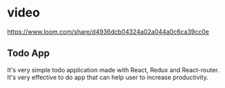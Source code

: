 # video

https://www.loom.com/share/d4936dcb04324a02a044a0c6ca39cc0e

## Todo App
It's very simple todo application made with React, Redux and React-router.
It's very effective to do app that can help user to increase productivity.
